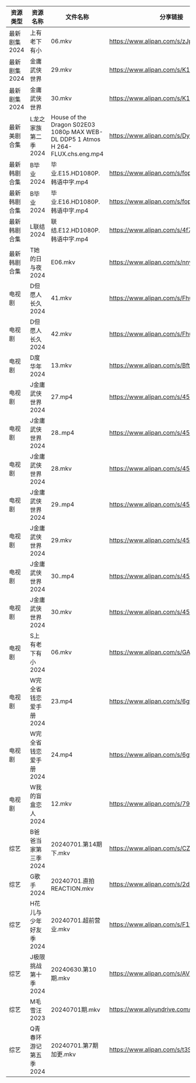| 资源类型     | 资源名称          | 文件名称                                                                            | 分享链接                                      | 更新时间                |
| -------- | ------------- | ------------------------------------------------------------------------------- | ----------------------------------------- | ------------------- |
| 最新剧集2024 | 上有老下有小        | 06.mkv                                                                          | https://www.alipan.com/s/zJpYSzfdTgF      | 2024-07-01 00:10:35 |
| 最新剧集2024 | 金庸武侠世界        | 29.mkv                                                                          | https://www.alipan.com/s/K1cwzDfcuuq      | 2024-07-01 12:11:25 |
| 最新剧集2024 | 金庸武侠世界        | 30.mkv                                                                          | https://www.alipan.com/s/K1cwzDfcuuq      | 2024-07-01 12:11:25 |
| 最新美剧合集   | L龙之家族第二季2024  | House of the Dragon S02E03 1080p MAX WEB-DL DDP5 1 Atmos H 264-FLUX.chs.eng.mp4 | https://www.alipan.com/s/DyvLf3chM2K      | 2024-07-01 12:10:33 |
| 最新韩剧合集   | B毕业2024       | 毕业.E15.HD1080P.韩语中字.mp4                                                         | https://www.alipan.com/s/fop9uyywL8B      | 2024-07-01 00:05:13 |
| 最新韩剧合集   | B毕业2024       | 毕业.E16.HD1080P.韩语中字.mp4                                                         | https://www.alipan.com/s/fop9uyywL8B      | 2024-07-01 00:05:13 |
| 最新韩剧合集   | L联结2024       | 联结.E12.HD1080P.韩语中字.mp4                                                         | https://www.alipan.com/s/4f7g9UiAEUn      | 2024-07-01 12:10:30 |
| 最新韩剧合集   | T她的日与夜2024    | E06.mkv                                                                         | https://www.alipan.com/s/nnyTdgGkMzK      | 2024-07-01 00:10:09 |
| 电视剧      | D但愿人长久2024    | 41.mkv                                                                          | https://www.alipan.com/s/FhuZUhrsRyc      | 2024-07-01 00:05:16 |
| 电视剧      | D但愿人长久2024    | 42.mkv                                                                          | https://www.alipan.com/s/FhuZUhrsRyc      | 2024-07-01 00:05:16 |
| 电视剧      | D度华年2024      | 13.mkv                                                                          | https://www.alipan.com/s/BftP9xjy1Gy      | 2024-07-01 14:05:16 |
| 电视剧      | J金庸武侠世界2024   | 27.mp4                                                                          | https://www.alipan.com/s/45Wf5L1Pjst      | 2024-07-01 08:05:47 |
| 电视剧      | J金庸武侠世界2024   | 28..mp4                                                                         | https://www.alipan.com/s/45Wf5L1Pjst      | 2024-07-01 08:05:46 |
| 电视剧      | J金庸武侠世界2024   | 28.mkv                                                                          | https://www.alipan.com/s/45Wf5L1Pjst      | 2024-07-01 08:05:46 |
| 电视剧      | J金庸武侠世界2024   | 29..mp4                                                                         | https://www.alipan.com/s/45Wf5L1Pjst      | 2024-07-01 08:05:46 |
| 电视剧      | J金庸武侠世界2024   | 29.mkv                                                                          | https://www.alipan.com/s/45Wf5L1Pjst      | 2024-07-01 12:05:45 |
| 电视剧      | J金庸武侠世界2024   | 30..mp4                                                                         | https://www.alipan.com/s/45Wf5L1Pjst      | 2024-07-01 08:05:45 |
| 电视剧      | J金庸武侠世界2024   | 30.mkv                                                                          | https://www.alipan.com/s/45Wf5L1Pjst      | 2024-07-01 12:05:45 |
| 电视剧      | S上有老下有小2024   | 06.mkv                                                                          | https://www.alipan.com/s/GAgAoekUHew      | 2024-07-01 00:06:46 |
| 电视剧      | W完全省钱恋爱手册2024 | 23.mp4                                                                          | https://www.alipan.com/s/6gtSZmCtHmc      | 2024-07-01 00:07:08 |
| 电视剧      | W完全省钱恋爱手册2024 | 24.mp4                                                                          | https://www.alipan.com/s/6gtSZmCtHmc      | 2024-07-01 00:07:07 |
| 电视剧      | W我的盲盒恋人2024   | 12.mkv                                                                          | https://www.alipan.com/s/79v6WG3ZjBK      | 2024-07-01 14:07:20 |
| 综艺       | B爸爸当家第三季2024  | 20240701.第14期下.mkv                                                              | https://www.alipan.com/s/CZcWZGAe35k      | 2024-07-01 14:07:48 |
| 综艺       | G歌手2024       | 20240701.直拍REACTION.mkv                                                         | https://www.alipan.com/s/2dNKCR1mK3D      | 2024-07-01 14:08:03 |
| 综艺       | H花儿与少年好友季2024 | 20240701.超前营业.mkv                                                               | https://www.alipan.com/s/F192eKH9dMy      | 2024-07-01 14:08:13 |
| 综艺       | J极限挑战第十季2024  | 20240630.第10期.mkv                                                               | https://www.alipan.com/s/AVDbVKDwyT9      | 2024-07-01 00:08:10 |
| 综艺       | M毛雪汪2023      | 20240701期.mkv                                                                   | https://www.aliyundrive.com/s/asPqfgPRqAg | 2024-07-01 14:08:33 |
| 综艺       | Q青春环游记第五季2024 | 20240701.第7期加更.mkv                                                              | https://www.alipan.com/s/t3StjPH9G3k      | 2024-07-01 14:08:48 |

